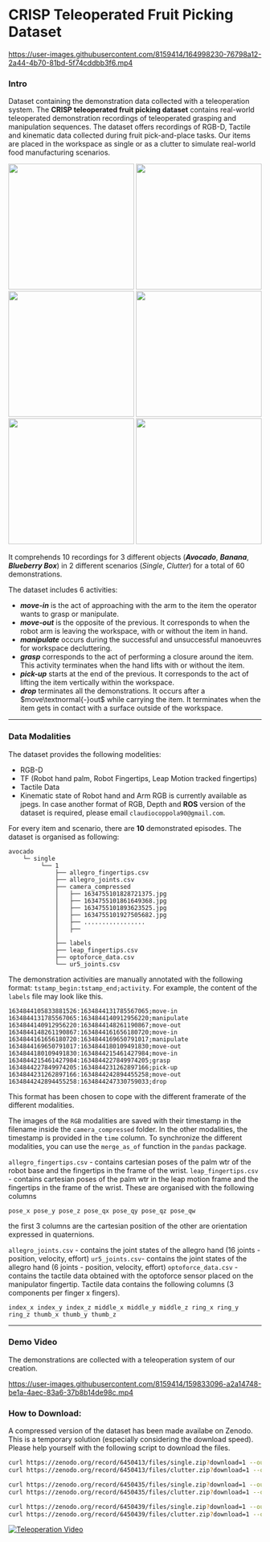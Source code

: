 # CRISP Teleoperated Fruit Picking Dataset



https://user-images.githubusercontent.com/8159414/164998230-76798a12-2a44-4b70-81bd-5f74cddbb3f6.mp4





### Intro
Dataset containing the demonstration data collected with a teleoperation system.
The **CRISP teleoperated fruit picking dataset** contains real-world teleoperated demonstration recordings of teleoperated grasping and manipulation sequences. 
The dataset offers recordings of RGB-D, Tactile and kinematic data collected during fruit pick-and-place tasks.
Our items are placed in the workspace as single or as a clutter to simulate real-world food manufacturing scenarios.

<!-- ![avocado_single](https://user-images.githubusercontent.com/8159414/160737307-b697d4ef-38dd-4dae-8462-6f2a58e23ec7.jpg)
![banana_single](https://user-images.githubusercontent.com/8159414/160737333-fd431d5d-6fcc-4c06-bc8b-baf9a157c0f5.jpg)
![blueberry_single](https://user-images.githubusercontent.com/8159414/160737357-1b468612-64c4-401f-b699-704eaefb7544.jpg)
![avocado_clutter](https://user-images.githubusercontent.com/8159414/160737376-1381a664-d08e-4c7b-8d09-e8960c27d854.jpg)
![banana_clutter](https://user-images.githubusercontent.com/8159414/160737387-900cec29-1712-4090-afdf-26502b4cbd7c.jpg)
![blueberry_clutter](https://user-images.githubusercontent.com/8159414/160737395-2d649ddd-2a0b-4acb-91e4-2c137705f133.jpg) -->
<p align="center">
<img src="https://user-images.githubusercontent.com/8159414/160737307-b697d4ef-38dd-4dae-8462-6f2a58e23ec7.jpg" width="250">
<img src="https://user-images.githubusercontent.com/8159414/160737333-fd431d5d-6fcc-4c06-bc8b-baf9a157c0f5.jpg" width="250"> <img src="https://user-images.githubusercontent.com/8159414/160737357-1b468612-64c4-401f-b699-704eaefb7544.jpg" width="250">
<img src="https://user-images.githubusercontent.com/8159414/160737376-1381a664-d08e-4c7b-8d09-e8960c27d854.jpg" width="250"> <img src="https://user-images.githubusercontent.com/8159414/160737387-900cec29-1712-4090-afdf-26502b4cbd7c.jpg" width="250"> <img src="https://user-images.githubusercontent.com/8159414/160737395-2d649ddd-2a0b-4acb-91e4-2c137705f133.jpg" width="250">
</p>

It comprehends 10 recordings for 3 different objects (**_Avocado_**, **_Banana_**, **_Blueberry Box_**) in 2 different scenarios (_Single_, _Clutter_) for a total of 60 demonstrations.

The dataset includes 6 activities:
- **_move-in_** is the act of approaching with the arm to the item the operator wants to grasp or manipulate.
- **_move-out_** is the opposite of the previous. It corresponds to when the robot arm is leaving the workspace, with or without the item in hand. 
- **_manipulate_** occurs during the successful and unsuccessful manoeuvres for workspace decluttering.
- **_grasp_** corresponds to the act of performing a closure around the item. This activity terminates when the hand lifts with or without the item.
- **_pick-up_** starts at the end of the previous. It corresponds to the act of lifting the item vertically within the workspace.
- **_drop_** terminates all the demonstrations. It occurs after a $move\textnormal{-}out$ while carrying the item. It terminates when the item gets in contact with a surface outside of the workspace.

--- 
### Data Modalities
The dataset provides the following modelities:
- RGB-D 
- TF (Robot hand palm, Robot Fingertips, Leap Motion tracked fingertips)
- Tactile Data
- Kinematic state of Robot hand and Arm
RGB is currently available as jpegs. In case another format of RGB, Depth and **ROS** version of the dataset is required, please email `claudiocoppola90@gmail.com`.

For every item and scenario, there are **10** demonstrated episodes. The dataset is organised as following:
```
avocado
    └─ single
         └── 1
             ├── allegro_fingertips.csv
             ├── allegro_joints.csv
             ├── camera_compressed
             │   ├── 1634755101828721375.jpg
             │   ├── 1634755101861649368.jpg
             │   ├── 1634755101893623525.jpg
             │   ├── 1634755101927505682.jpg
             │   ├── .................
             │   ├──
             │
             ├── labels
             ├── leap_fingertips.csv
             ├── optoforce_data.csv
             └── ur5_joints.csv
```
The demonstration activities are manually annotated with the following format: `tstamp_begin:tstamp_end;activity`.
For example, the content of the `labels` file may look like this.
```
1634844105833881526:1634844131785567065;move-in
1634844131785567065:1634844140912956220;manipulate
1634844140912956220:1634844148261190867;move-out
1634844148261190867:1634844161656180720;move-in
1634844161656180720:1634844169650791017;manipulate
1634844169650791017:1634844180109491830;move-out
1634844180109491830:1634844215461427984;move-in
1634844215461427984:1634844227849974205;grasp
1634844227849974205:1634844231262897166;pick-up
1634844231262897166:1634844242894455258;move-out
1634844242894455258:1634844247330759033;drop
```
This format has been chosen to cope with the different framerate of the different modalities. 

The images of the `RGB` modalities are saved with their timestamp in the filename inside the `camera_compressed` folder.
In the other modalities, the timestamp is provided in the `time` column.
To synchronize the different modalities, you can use the `merge_as_of` function in the `pandas` package.

`allegro_fingertips.csv` - contains cartesian poses of the palm wtr of the robot base and the fingertips in the frame of the wrist.
`leap_fingertips.csv` - contains cartesian poses of the palm wtr in the leap motion frame and the fingertips in the frame of the wrist.
These are organised with the following columns

```pose_x pose_y pose_z	pose_qx	pose_qy	pose_qz	pose_qw```

the first 3 columns are the cartesian position of the other are orientation expressed in quaternions.


`allegro_joints.csv` - contains the joint states of the allegro hand (16 joints - position, velocity, effort)
`ur5_joints.csv`- contains the joint states of the allegro hand (6 joints - position, velocity, effort)
`optoforce_data.csv` - contains the tactile data obtained with the optoforce sensor placed on the manipulator fingertip.
Tactile data contains the following columns (3 components per finger x fingers).

``` index_x index_y index_z middle_x middle_y middle_z ring_x ring_y ring_z thumb_x thumb_y thumb_z ```

---
### Demo Video
The demonstrations are collected with a teleoperation system of our creation.

https://user-images.githubusercontent.com/8159414/159833096-a2a14748-be1a-4aec-83a6-37b8b14de98c.mp4

### How to Download:
A compressed version of the dataset has been made availabe on Zenodo. This is a temporary solution (especially considering the download speed).
Please help yourself with the following script to download the files.
```bash
curl https://zenodo.org/record/6450413/files/single.zip?download=1 --output blueberry_single.zip
curl https://zenodo.org/record/6450413/files/clutter.zip?download=1 --output blueberry_clutter.zip

curl https://zenodo.org/record/6450435/files/single.zip?download=1 --output avocado_single.zip
curl https://zenodo.org/record/6450435/files/clutter.zip?download=1 --output avocado_clutter.zip

curl https://zenodo.org/record/6450439/files/single.zip?download=1 --output banana_single.zip
curl https://zenodo.org/record/6450439/files/clutter.zip?download=1 --output banana_clutter.zip
```
<p align="center">
  
[![Teleoperation Video](https://img.youtube.com/vi/xiJxB5OeEs8/0.jpg)](https://www.youtube.com/watch?v=xiJxB5OeEs8)

</p>
